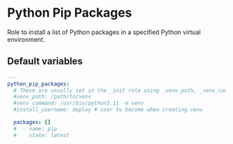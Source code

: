 # Python Pip Packages
Role to install a list of Python packages in a specified Python virtual environment.

<!--TOC-->
<!--ENDTOC-->

<!--ROLEVARS-->
## Default variables
```yaml
---
python_pip_packages:
  # These are usually set in the _init role using _venv_path, _venv_command and _venv_install_username but can be overridden.
  #venv_path: /path/to/venv
  #venv_command: /usr/bin/python3.11 -m venv
  #install_username: deploy # user to become when creating venv

  packages: []
  #  - name: pip
  #    state: latest

```

<!--ENDROLEVARS-->
